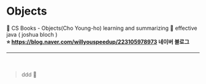 # Objects
🔖 CS Books - Objects(Cho Young-ho) learning and summarizing
📗 effective java  ( joshua bloch )   
**⭐ https://blog.naver.com/willyouspeedup/223105978973 네이버 블로그**
　   
 ***    
 　     
> ddd  💬    
